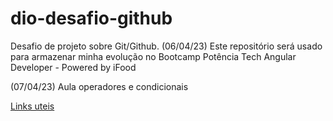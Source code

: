 # dio-desafio-github
Desafio de projeto sobre Git/Github. (06/04/23)
Este repositório será usado para armazenar minha evolução no Bootcamp Potência Tech Angular Developer - Powered by iFood

(07/04/23) Aula operadores e condicionais

[Links uteis](https://www.markdownguide.org/cheat-sheet/)
